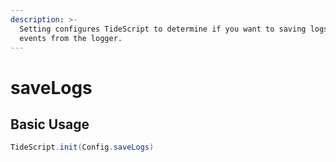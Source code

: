 ```yaml
---
description: >-
  Setting configures TideScript to determine if you want to saving logs of your
  events from the logger.
---
```


# saveLogs



## Basic Usage

```java
TideScript.init(Config.saveLogs)
```
